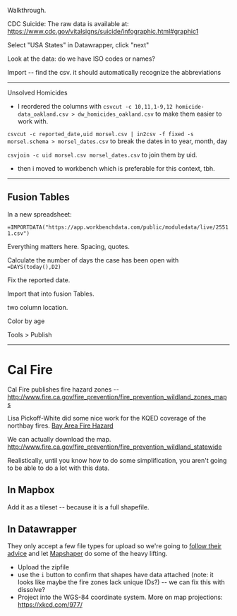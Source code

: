 Walkthrough.


CDC Suicide:
The raw data is available at:
https://www.cdc.gov/vitalsigns/suicide/infographic.html#graphic1


Select "USA States" in Datawrapper, click "next"

Look at the data: do we have ISO codes or names?

Import -- find the csv. it should automatically recognize the abbreviations

---------------------

Unsolved Homicides

* I reordered the columns with
`csvcut -c 10,11,1-9,12 homicide-data_oakland.csv > dw_homicides_oakland.csv` to make them easier to work with.

`csvcut -c reported_date,uid morsel.csv | in2csv -f fixed -s morsel.schema > morsel_dates.csv` to break the dates in to year, month, day

`csvjoin -c uid morsel.csv morsel_dates.csv` to join them by uid.

 * then i moved to workbench which is preferable for this context, tbh.

---------------------------

## Fusion Tables
In a new spreadsheet:

`=IMPORTDATA("https://app.workbenchdata.com/public/moduledata/live/25511.csv")`

Everything matters here. Spacing, quotes.

Calculate the number of days the case has been open with `=DAYS(today(),D2)`

Fix the reported date.

Import that into fusion Tables.

two column location.


Color by age


Tools > Publish

------------------------

# Cal Fire
Cal Fire publishes fire hazard zones --
http://www.fire.ca.gov/fire_prevention/fire_prevention_wildland_zones_maps

Lisa Pickoff-White did some nice work for the KQED coverage of the northbay fires. [Bay Area Fire Hazard](https://ww2.kqed.org/science/2017/10/31/map-see-if-you-live-in-a-high-risk-fire-zone-and-what-that-means/)

We can actually download the map.  http://www.fire.ca.gov/fire_prevention/fire_prevention_wildland_statewide

Realistically, until you know how to do some simplification, you aren't going to be able to do a lot with this data.

## In Mapbox
Add it as a tileset -- because it is a full shapefile.

## In Datawrapper
They only accept a few file types for upload so we're going to [follow their advice](https://academy.datawrapper.de/article/145-how-to-upload-your-own-map) and let [Mapshaper](https://mapshaper.org/) do some of the heavy lifting.
* Upload the zipfile
* use the `i` button to confirm that shapes have data attached (note: it looks like maybe the fire zones lack unique IDs?) -- we can fix this with dissolve?
* Project into the WGS-84 coordinate system. More on map projections: https://xkcd.com/977/
